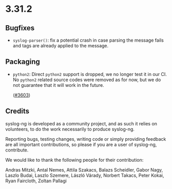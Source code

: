 3.31.2
======

## Bugfixes

 * `syslog-parser()`: fix a potential crash in case parsing the message
   fails and tags are already applied to the message.

## Packaging

 * `python2`: Direct `python2` support is dropped, we no longer test it in our CI.
   No `python2` related source codes were removed as for now, but we do not
   guarantee that it will work in the future.

   ([#3603](https://github.com/syslog-ng/syslog-ng/pull/3603))

## Credits

syslog-ng is developed as a community project, and as such it relies
on volunteers, to do the work necessarily to produce syslog-ng.

Reporting bugs, testing changes, writing code or simply providing
feedback are all important contributions, so please if you are a user
of syslog-ng, contribute.

We would like to thank the following people for their contribution:


Andras Mitzki, Antal Nemes, Attila Szakacs, Balazs Scheidler,
Gabor Nagy, Laszlo Budai, Laszlo Szemere, László Várady,
Norbert Takacs, Peter Kokai, Ryan Faircloth, Zoltan Pallagi

